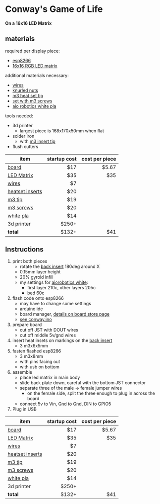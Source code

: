 # Conway's Game of Life
#### On a 16x16 LED Matrix

## materials

required per display piece: 

- [esp8266][1]
- [16x16 RGB LED matrix][2]

additional materials necessary:

- [wires][3]
- [knurled nuts][4]
- [m3 heat set tip][5]
- [set with m3 screws][6]
- [aio robotics white pla][7]

tools needed:

- 3d printer
  - largest piece is 168x170x50mm when flat
- solder iron
  - with [m3 insert tip][5]
- flush cutters


| item                 |  startup cost | cost per piece |
|----------------------|--------------:|---------------:|
| [board][1]           |           $17 |          $5.67 |
| [LED Matrix][2]      |           $35 |            $35 |
| [wires][3]           |            $7 |                |
| [heatset inserts][4] |           $20 |                |
| [m3 tip][5]          |           $19 |                |
| [m3 screws][6]       |           $20 |                |
| [white pla][7]       |           $14 |                |
| 3d printer           |         $250+ |                |
| **total**            |         $132+ |            $41 |

## Instructions

1.  print both pieces
    - rotate the [back insert][stl-back] 180deg around X
    - 0.15mm layer height
    - 20% gyroid infill
    - my settings for [aiorobotics white][7]:
        - first layer 210c, other layers 205c
        - bed 60c
2. flash code onto esp8266
    - may have to change some settings
    - arduino ide
    - board manager, [details on board store page][1]
    - [see conway.ino][ino-code]
3. prepare board
    - cut off JST with DOUT wires
    - cut off middle 5v/gnd wires
4. insert heat insets on markings on the [back insert][stl-back]
    - 3 m3x6x5mm
5. fasten flashed esp8266
    - 3 m3x8mm
    - with pins facing out
    - with usb on bottom
6. assemble
    - place led matrix in main body
    - slide back plate down, careful with the bottom JST connector
    - separate three of the male -> female jumper wires
        - on the female side, split the three enough to plug in across the board
    - connect 5v to Vin, Gnd to Gnd, DIN to GPIO5
7. Plug in USB


| item                 |  startup cost | cost per piece |
|----------------------|--------------:|---------------:|
| [board][1]           |           $17 |          $5.67 |
| [LED Matrix][2]      |           $35 |            $35 |
| [wires][3]           |            $7 |                |
| [heatset inserts][4] |           $20 |                |
| [m3 tip][5]          |           $19 |                |
| [m3 screws][6]       |           $20 |                |
| [white pla][7]       |           $14 |                |
| 3d printer           |         $250+ |                |
| **total**            |         $132+ |            $41 |


[1]: https://smile.amazon.com/gp/product/B07LCMNXTN
[2]: https://smile.amazon.com/gp/product/B01HGJRBWW
[3]: https://smile.amazon.com/gp/product/B01EV70C78
[4]: https://smile.amazon.com/gp/product/B07MWBJB67
[5]: https://smile.amazon.com/gp/product/B078K72615
[6]: https://smile.amazon.com/gp/product/B01MT836J4
[7]: https://smile.amazon.com/gp/product/B01HYYPMAM

[stl-back]: conway-back-insert-v3.3.stl
[stl-body]: conway-main-body-v3.2.stl
[ino-code]: conway.ino